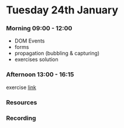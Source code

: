 # Tuesday 24th January

### Morning 09:00 - 12:00

 - DOM Events
 - forms
 - propagation (bubbling & capturing)
 - exercises solution

### Afternoon 13:00 - 16:15
exercise
[link](https://classroom.github.com/a/i4Enx3Rl)


### Resources



### Recording
